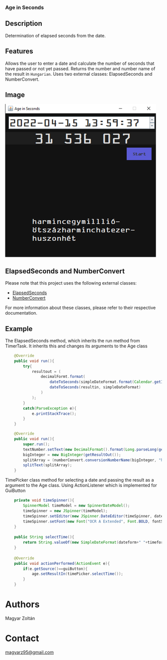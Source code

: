 ### Age in Seconds

## Description
Determination of elapsed seconds from the date.

## Features
Allows the user to enter a date and calculate the number of seconds that have passed or not yet passed.
Returns the number and number name of the result in `Hungarian`.
Uses two external classes: ElapsedSeconds and NumberConvert.

## Image
![alt text](https://github.com/MagyarZoli/AgeInSeconds/blob/master/image/Image1.png)

## ElapsedSeconds and NumberConvert
Please note that this project uses the following external classes:

- [ElapsedSeconds](https://github.com/MagyarZoli/ElapsedSeconds)
- [NumberConvert](https://github.com/MagyarZoli/NumberConvert)

For more information about these classes, please refer to their respective documentation.

## Example
The ElapsedSeconds method,
which inherits the run method from TimerTask.
It inherits this and changes its arguments to the Age class
```java
    @Override
    public void run(){
        try{
            resultout = (
                decimalFormt.format(
                    dateToSeconds(simpleDateFormat.format(Calendar.getInstance().getTime()), simpleDateFormat)-
                    dateToSeconds(resultin, simpleDateFormat)
                )
            );
        }
        catch(ParseException e){
            e.printStackTrace();
        }
    }
```
```java
    @Override
    public void run(){
        super.run();
        textNumber.setText(new DecimalFormat().format(Long.parseLong(getResultOut())));
        bigInteger = new BigInteger(getResultOut());
        splitArray = (numberConvert.conversionNumberName(bigInteger, "hu")).split("[.]");
        splitText(splitArray);
    }
```

TimePicker class method for selecting a date and passing the result as a argument to the Age class.
Using ActionListener which is implemented for GuiButton
```java
    private void timeSpinner(){
        SpinnerModel timeModel = new SpinnerDateModel();
        timeSpinner = new JSpinner(timeModel);
        timeSpinner.setEditor(new JSpinner.DateEditor(timeSpinner, dateform+" "+timeform));
        timeSpinner.setFont(new Font("OCR A Extended", Font.BOLD, fontSize));
    }

    public String selectTime(){
        return String.valueOf(new SimpleDateFormat(dateform+" "+timeform).format(timeSpinner.getModel().getValue()));
    }

    @Override
    public void actionPerformed(ActionEvent e){
        if(e.getSource()==guiButton){
            age.setResultIn(timePicker.selectTime());
        }
    }
```

# Authors
Magyar Zoltán

# Contact
magyarz95@gmail.com
